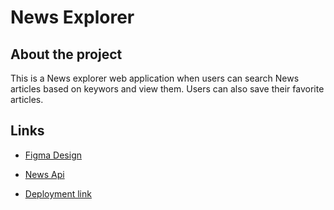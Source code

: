# News Explorer

## About the project

This is a News explorer web application when users can search News articles based on keywors and view them. Users can also save their favorite articles.

## Links

- [Figma Design](https://www.figma.com/design/3ottwMEhlBt95Dbn8dw1NH/Your-Final-Project?node-id=0-1&p=f)

- [News Api](https://newsapi.org/)
- [Deployment link]()
